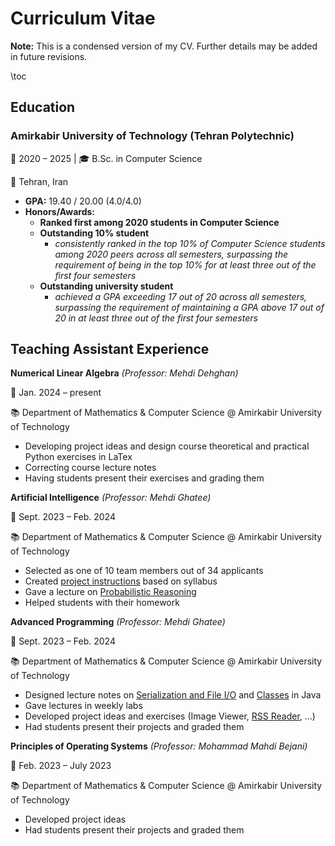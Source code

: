 # Curriculum Vitae

**Note:** This is a condensed version of my CV.
Further details may be added in future revisions.

\toc

## Education

### Amirkabir University of Technology (Tehran Polytechnic)  
📅 2020 – 2025 | 🎓 B.Sc. in Computer Science

📍 Tehran, Iran  
- **GPA:** 19.40 / 20.00 (4.0/4.0)  
- **Honors/Awards:**
    - **Ranked first among 2020 students in Computer Science**
    - **Outstanding 10% student**
        - *consistently ranked in the top 10% of Computer Science students among 2020 peers across all semesters, surpassing the requirement of being in the top 10% for at least three out of the first four semesters*
    - **Outstanding university student**
        - *achieved a GPA exceeding 17 out of 20 across all semesters, surpassing the requirement of maintaining a GPA above 17 out of 20 in at least three out of the first four semesters*

## Teaching Assistant Experience  
**Numerical Linear Algebra** *(Professor: Mehdi Dehghan)*

📅 Jan. 2024 – present

📚 Department of Mathematics & Computer Science @ Amirkabir University of Technology  
- Developing project ideas and design course theoretical and practical Python exercises in LaTex  
- Correcting course lecture notes  
- Having students present their exercises and grading them  

**Artificial Intelligence** *(Professor: Mehdi Ghatee)*

📅 Sept. 2023 – Feb. 2024

📚 Department of Mathematics & Computer Science @ Amirkabir University of Technology  
- Selected as one of 10 team members out of 34 applicants  
- Created [project instructions](https://github.com/parasilius/aut-materials/tree/main/ta/ai/guides) based on syllabus  
- Gave a lecture on [Probabilistic Reasoning](https://github.com/parasilius/aut-materials/blob/main/ta/ai/Probabilistic%20Reasoning.pdf)
- Helped students with their homework  

**Advanced Programming** *(Professor: Mehdi Ghatee)*

📅 Sept. 2023 – Feb. 2024

📚 Department of Mathematics & Computer Science @ Amirkabir University of Technology  
- Designed lecture notes on [Serialization and File I/O](https://github.com/parasilius/aut-materials/blob/main/ta/ap/lab4.pdf) and [Classes](https://github.com/parasilius/aut-materials/blob/main/ta/ap/main.pdf) in Java  
- Gave lectures in weekly labs  
- Developed project ideas and exercises (Image Viewer, [RSS Reader](https://github.com/parasilius/rss-reader), …)  
- Had students present their projects and graded them  

**Principles of Operating Systems** *(Professor: Mohammad Mahdi Bejani)*

📅 Feb. 2023 – July 2023

📚 Department of Mathematics & Computer Science @ Amirkabir University of Technology  
- Developed project ideas  
- Had students present their projects and graded them  